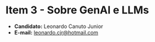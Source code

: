 # Item 3 - Sobre GenAI e LLMs
- **Candidato:** Leonardo Canuto Junior<br />
- **E-mail:** leonardo.cjr@hotmail.com
